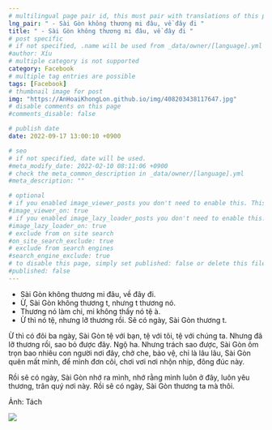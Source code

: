 ```yaml
---
# multilingual page pair id, this must pair with translations of this page. (This name must be unique)
lng_pair: " - Sài Gòn không thương mi đâu, về đây đi "
title: " - Sài Gòn không thương mi đâu, về đây đi "
# post specific
# if not specified, .name will be used from _data/owner/[language].yml
#author: Xíu
# multiple category is not supported
category: Facebook
# multiple tag entries are possible
tags: [Facebook]
# thumbnail image for post
img: "https://AnHoaiKhongLon.github.io/img/408203438117647.jpg"
# disable comments on this page
#comments_disable: false

# publish date
date: 2022-09-17 13:00:10 +0900

# seo
# if not specified, date will be used.
#meta_modify_date: 2022-02-10 08:11:06 +0900
# check the meta_common_description in _data/owner/[language].yml
#meta_description: ""

# optional
# if you enabled image_viewer_posts you don't need to enable this. This is only if image_viewer_posts = false
#image_viewer_on: true
# if you enabled image_lazy_loader_posts you don't need to enable this. This is only if image_lazy_loader_posts = false
#image_lazy_loader_on: true
# exclude from on site search
#on_site_search_exclude: true
# exclude from search engines
#search_engine_exclude: true
# to disable this page, simply set published: false or delete this file
#published: false
---
```


<!-- outline-start -->

- Sài Gòn không thương mi đâu, về đây đi.
- Ừ, Sài Gòn không thương t, nhưng t thương nó.
- Thương nó làm chi, mi không thấy nó tệ à.
- Ừ thì nó tệ, nhưng lỡ thương rồi. Sẽ có ngày, Sài Gòn thương t.

Ừ thì có đôi ba ngày, Sài Gòn tệ với bạn, tệ với tôi, tệ với chúng ta. Nhưng đã lỡ thương rồi, sao bỏ được đây. Ngộ ha. Nhưng trách sao được, Sài Gòn ôm trọn bao nhiêu con người nơi đây, chở che, bảo vệ, chỉ là lâu lâu, Sài Gòn quên mất mình, để mình đơn côi, chơi vơi nơi nhộn nhịp, đông đúc này.

Rồi sẽ có ngày, Sài Gòn nhớ ra mình, nhớ rằng mình luôn ở đây, luôn yêu thương, trân quý nơi này. Rồi sẽ có ngày, Sài Gòn thương ta mà thôi.

Ảnh: Tách

<!-- outline-end -->

<img src= "https://AnHoaiKhongLon.github.io/img/408203438117647.jpg">